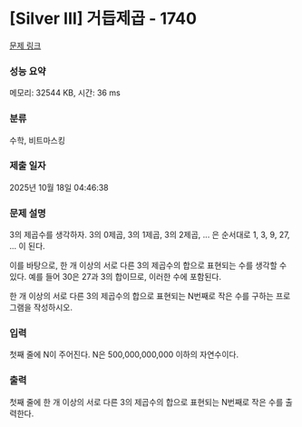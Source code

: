 # [Silver III] 거듭제곱 - 1740 

[문제 링크](https://www.acmicpc.net/problem/1740) 

### 성능 요약

메모리: 32544 KB, 시간: 36 ms

### 분류

수학, 비트마스킹

### 제출 일자

2025년 10월 18일 04:46:38

### 문제 설명

<p>3의 제곱수를 생각하자. 3의 0제곱, 3의 1제곱, 3의 2제곱, ... 은 순서대로 1, 3, 9, 27, ... 이 된다.</p>

<p>이를 바탕으로, 한 개 이상의 서로 다른 3의 제곱수의 합으로 표현되는 수를 생각할 수 있다. 예를 들어 30은 27과 3의 합이므로, 이러한 수에 포함된다.</p>

<p>한 개 이상의 서로 다른 3의 제곱수의 합으로 표현되는 N번째로 작은 수를 구하는 프로그램을 작성하시오.</p>

### 입력 

 <p>첫째 줄에 N이 주어진다. N은 500,000,000,000 이하의 자연수이다.</p>

### 출력 

 <p>첫째 줄에 한 개 이상의 서로 다른 3의 제곱수의 합으로 표현되는 N번째로 작은 수를 출력한다.</p>

